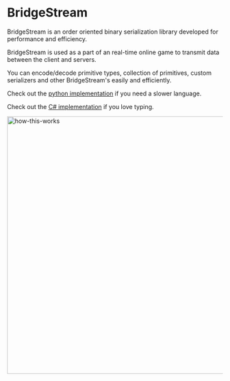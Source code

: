 # BridgeStream 


BridgeStream is an order oriented binary serialization library developed for performance and efficiency.

BridgeStream is used as a part of an real-time online game to
transmit data between the client and servers.

You can encode/decode primitive types, collection of primitives, custom serializers and other BridgeStream's easily
and efficiently.

Check out the [python implementation](https://github.com/Gnarly-Games/python-bridgestream) if you need a slower language.

Check out the [C# implementation](https://github.com/Gnarly-Games/csharp-bridgestream) if you love typing.

<img src="https://i.redd.it/u3mtiwyfn8p01.jpg" alt="how-this-works" width=600 />
